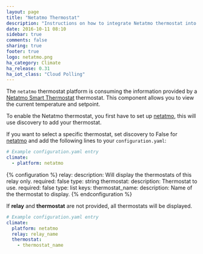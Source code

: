 ```yaml
---
layout: page
title: "Netatmo Thermostat"
description: "Instructions on how to integrate Netatmo thermostat into Home Assistant."
date: 2016-10-11 08:10
sidebar: true
comments: false
sharing: true
footer: true
logo: netatmo.png
ha_category: Climate
ha_release: 0.31
ha_iot_class: "Cloud Polling"
---
```



The `netatmo` thermostat platform is consuming the information provided by a [Netatmo Smart Thermostat](https://www.netatmo.com/product/energy/thermostat) thermostat. This component allows you to view the current temperature and setpoint.

To enable the Netatmo thermostat, you first have to set up [netatmo](/components/netatmo/), this will use discovery to add your thermostat.

If you want to select a specific thermostat, set discovery to False for [netatmo](/components/netatmo/) and add the following lines to your `configuration.yaml`:

```yaml
# Example configuration.yaml entry
climate:
  - platform: netatmo
```

{% configuration %}
relay:
  description: Will display the thermostats of this relay only.
  required: false
  type: string
thermostat:
  description: Thermostat to use.
  required: false
  type: list
  keys:
    thermostat_name:
      description: Name of the thermostat to display.
{% endconfiguration %}

If **relay** and **thermostat** are not provided, all thermostats will be displayed.

```yaml
# Example configuration.yaml entry
climate:
  platform: netatmo
  relay: relay_name
  thermostat:
    - thermostat_name
```

